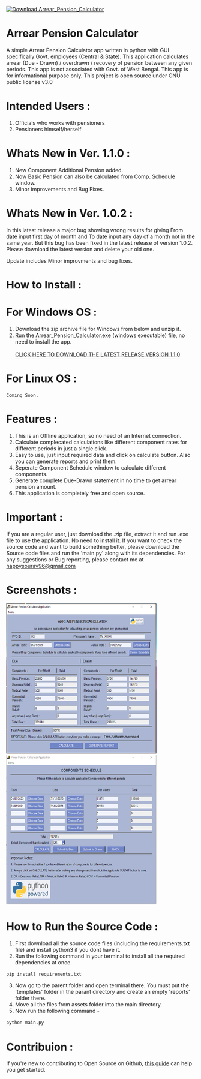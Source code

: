 <a href="https://sourceforge.net/projects/arrear-pension-calculator/files/latest/download"><img alt="Download Arrear_Pension_Calculator" src="https://img.shields.io/sourceforge/dt/arrear-pension-calculator.svg" ></a>
# Arrear Pension Calculator
A simple Arrear Pension Calculator app written in python with GUI specifically Govt. employees (Central & State). This application calculates arrear (Due - Drawn) / overdrawn / recovery of pension between any given periods. This app is not associated with Govt. of West Bengal. This app is for informational purpose only. This project is open source under GNU public license v3.0
# Intended Users :
1. Officials who works with pensioners
2. Pensioners himself/herself

# Whats New in Ver. 1.1.0 :
1. New Component Additional Pension added.
2. Now Basic Pension can also be calculated from Comp. Schedule window.
3. Minor improvements and Bug Fixes.

# Whats New in Ver. 1.0.2 :
In this latest release a major bug showing wrong results for giving From date input first day of month and To date input any day of a month not in the same year. But this bug has been fixed in the latest release of version 1.0.2. Please download the latest version and delete your old one.

Update includes Minor improvments and bug fixes.
# How to Install :
  # For Windows OS :
   1. Download the zip archive file for Windows from below and unzip it. 
   2. Run the Arrear_Pension_Calculator.exe (windows executable) file, no need to install the app.<br/><br/>
   <a href="https://github.com/loku-sama/arrear_pension_calculator/releases/download/1.1.0/Arrear_Pension_Calculator_ver_1.1.0.zip">CLICK HERE TO DOWNLOAD THE LATEST RELEASE VERSION 1.1.0</a>
  # For Linux OS :
    Coming Soon.
# Features :
 1. This is an Offline application, so no need of an Internet connection.
 2. Calculate complecated calculations like different component rates for different periods in just a single click.
 3. Easy to use, just input required data and click on calculate button. Also you can generate reports and print them.
 4. Seperate Component Schedule window to calculate different components.
 5. Generate complete Due-Drawn statement in no time to get arrear pension amount.
 6. This application is completely free and open source.
# Important :
If you are a regular user, just download the .zip file, extract it and run .exe file to use the application. No need to install it.
If you want to check the source code and want to build something better, please download the Source code files and run the 'main.py' along with its dependencies.
For any suggestions or Bug reporting, please contact me at happysourav96@gmail.com
# Screenshots :
<img src="https://raw.githubusercontent.com/loku-sama/arrear_pension_calculator/main/assets/ss1.PNG" alt="hom" height="400px" width="400px">      <img src="https://github.com/loku-sama/arrear_pension_calculator/raw/main/assets/ss2.PNG" alt="gratuity-calculator" height="400px" width="400px">
# How to Run the Source Code :
1. First download all the source code files (including the requirements.txt file) and install python3 if you dont have it.
2. Run the following command in your terminal to install all the required dependencies at once.
  ```python
  pip install requirements.txt
  ```
3. Now go to the parent folder and open terminal there. You must put the 'templates' folder in the parant directory and create an empty 'reports' folder there.
4. Move all the files from assets folder into the main directory.
5. Now run the following command -
```python
python main.py
```
# Contribuion :
If you're new to contributing to Open Source on Github, <a href="https://guides.github.com/activities/contributing-to-open-source/">this guide</a> can help you get started.
